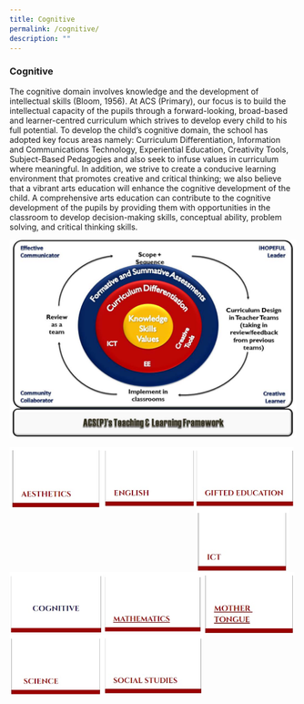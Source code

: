 ```yaml
---
title: Cognitive
permalink: /cognitive/
description: ""
---
```

### **Cognitive**
The cognitive domain involves knowledge and the development of intellectual skills (Bloom, 1956). At ACS (Primary), our focus is to build the intellectual capacity of the pupils through a forward-looking, broad-based and learner-centred curriculum which strives to develop every child to his full potential. To develop the child’s cognitive domain, the school has adopted key focus areas namely: Curriculum Differentiation, Information and Communications Technology, Experiential Education, Creativity Tools, Subject-Based Pedagogies and also seek to infuse values in curriculum where meaningful. In addition, we strive to create a conducive learning environment that promotes creative and critical thinking; we also believe that a vibrant arts education will enhance the cognitive development of the child. A comprehensive arts education can contribute to the cognitive development of the pupils by providing them with opportunities in the classroom to develop decision-making skills, conceptual ability, problem solving, and critical thinking skills.

![](/images/cognitive%20framework.jpg)

<p><a href="https://staging.d2dvjpmqjtgsfn.amplifyapp.com/cognitive/aesthetics/">
<img style="width:32.5%" src="/images/aesthetics.jpg" align=left>
</a></p>

<p><a href="https://staging.d2dvjpmqjtgsfn.amplifyapp.com/cognitive/english-language/">
<img style="width:32.5%" src="/images/english.jpg" align=left>
</a></p>

<p><a href="https://staging.d2dvjpmqjtgsfn.amplifyapp.com/cognitive/gifted-education/">
<img style="width:34%" src="/images/gifted%20edu.jpg" align=left>
</a></p>

<br><br>

<p><a href="https://staging.d2dvjpmqjtgsfn.amplifyapp.com/cognitive/infocomm-technology/">
<img style="width:32.5%" src="/images/ict.jpg" align=left>
</a></p>

<img style="width:32.5%" src="/images/cognitive.jpg" align=left>

<p><a href="https://staging.d2dvjpmqjtgsfn.amplifyapp.com/cognitive/mathematics/">
<img style="width:34.5%" src="images/mathematics.jpg" align=left>
</a></p>

<br><br>

<p><a href="https://staging.d2dvjpmqjtgsfn.amplifyapp.com/cognitive/mother-tongue/chinese/">
<img style="width:32.5%" src="images/mother%20tongue.jpg" align=left>
</a></p>

<p><a href="https://staging.d2dvjpmqjtgsfn.amplifyapp.com/cognitive/science/">
<img style="width:32.5%" src="images/science.jpg" align=left>
</a></p>

<p><a href="https://staging.d2dvjpmqjtgsfn.amplifyapp.com/cognitive/social-studies/">
<img style="width:35%" src="images/social%20studies.jpg" align=left>
</a></p>
